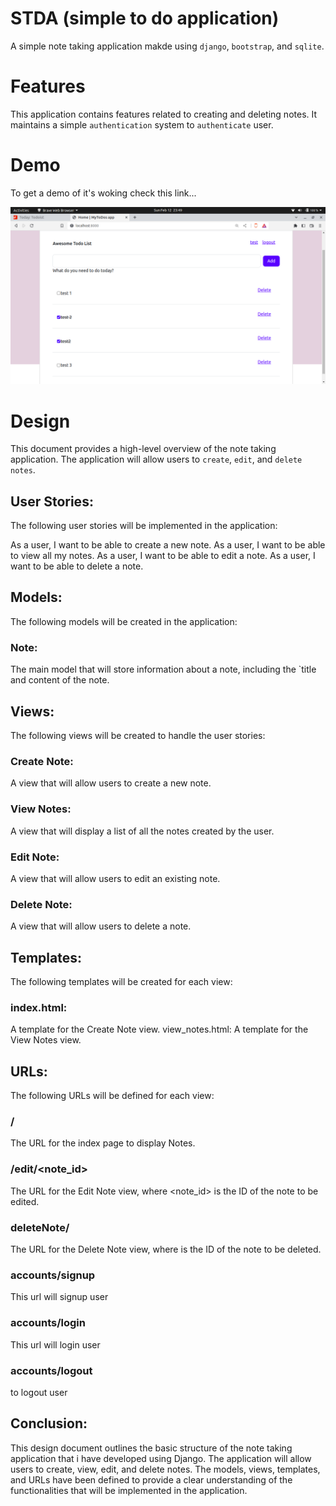 # STDA (simple to do application)


A simple note taking application makde using `django`, `bootstrap`, and `sqlite`.

# Features
This application contains features related to creating and deleting notes. It maintains a simple    `authentication` system to `authenticate` user.

# Demo

To get a demo of it's woking check this  link...

![alt text](https://github.com/deepakdubey8756/simple-to-do/blob/main/asset/todo.png)

# Design
This document provides a high-level overview of the note taking application. The application will allow users to `create`, `edit`, and `delete notes`.

## User Stories:
The following user stories will be implemented in the application:

As a user, I want to be able to create a new note.
As a user, I want to be able to view all my notes.
As a user, I want to be able to edit a note.
As a user, I want to be able to delete a note.

## Models:
The following models will be created in the application:

### Note: 
The main model that will store information about a note, including the `title and content of the note.

## Views:
The following views will be created to handle the user stories:
### Create Note: 
A view that will allow users to create a new note.
### View Notes:
 A view that will display a list of all the notes created by the user.
### Edit Note: 
A view that will allow users to edit an existing note.
### Delete Note: 
A view that will allow users to delete a note.
## Templates:
The following templates will be created for each view:
### index.html:
 A template for the Create Note view.
view_notes.html: A template for the View Notes view.

## URLs:
The following URLs will be defined for each view:

### /
 The URL for the index page to display Notes.


### /edit/<note_id>
The URL for the Edit Note view, where <note_id> is the ID of the note to be edited.

### deleteNote/<id>
 The URL for the Delete Note view, where <id> is the ID of the note to be deleted.


### accounts/signup
This url will signup user

### accounts/login
This url will login user

### accounts/logout
to logout user

## Conclusion:
This design document outlines the basic structure of the note taking application that i have developed using Django. The application will allow users to create, view, edit, and delete notes. The models, views, templates, and URLs have been defined to provide a clear understanding of the functionalities that will be implemented in the application.
